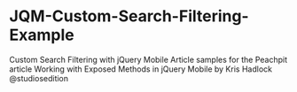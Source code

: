 JQM-Custom-Search-Filtering-Example
===================================

Custom Search Filtering with jQuery Mobile Article samples for the Peachpit article Working with Exposed Methods in jQuery Mobile by Kris Hadlock @studiosedition